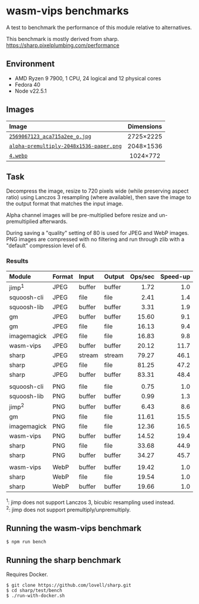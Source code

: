# wasm-vips benchmarks

A test to benchmark the performance of this module relative to alternatives.

This benchmark is mostly derived from sharp.  
https://sharp.pixelplumbing.com/performance

## Environment

* AMD Ryzen 9 7900, 1 CPU, 24 logical and 12 physical cores
* Fedora 40
* Node v22.5.1

## Images

| Image                                                                                   | Dimensions |
|:----------------------------------------------------------------------------------------|:----------:|
| [`2569067123_aca715a2ee_o.jpg`](images/2569067123_aca715a2ee_o.jpg)                     | 2725×2225  |
| [`alpha-premultiply-2048x1536-paper.png`](images/alpha-premultiply-2048x1536-paper.png) | 2048×1536  |
| [`4.webp`](images/4.webp)                                                               |  1024×772  |

## Task

Decompress the image, resize to 720 pixels wide (while preserving aspect ratio)
using Lanczos 3 resampling (where available), then save the image to the output
format that matches the input image.

Alpha channel images will be pre-multiplied before resize and un-premultiplied
afterwards.

During saving a "quality" setting of 80 is used for JPEG and WebP images.
PNG images are compressed with no filtering and run through zlib with a
"default" compression level of 6.

### Results

| Module           | Format | Input  | Output | Ops/sec | Speed-up |
|:-----------------|:-------|:-------|:-------|--------:|---------:|
| jimp<sup>1</sup> | JPEG   | buffer | buffer |    1.72 |      1.0 |
| squoosh-cli      | JPEG   | file   | file   |    2.41 |      1.4 |
| squoosh-lib      | JPEG   | buffer | buffer |    3.31 |      1.9 |
| gm               | JPEG   | buffer | buffer |   15.60 |      9.1 |
| gm               | JPEG   | file   | file   |   16.13 |      9.4 |
| imagemagick      | JPEG   | file   | file   |   16.83 |      9.8 |
| wasm-vips        | JPEG   | buffer | buffer |   20.12 |     11.7 |
| sharp            | JPEG   | stream | stream |   79.27 |     46.1 |
| sharp            | JPEG   | file   | file   |   81.25 |     47.2 |
| sharp            | JPEG   | buffer | buffer |   83.31 |     48.4 |
|                  |        |        |        |         |          |
| squoosh-cli      | PNG    | file   | file   |    0.75 |      1.0 |
| squoosh-lib      | PNG    | buffer | buffer |    0.99 |      1.3 |
| jimp<sup>2</sup> | PNG    | buffer | buffer |    6.43 |      8.6 |
| gm               | PNG    | file   | file   |   11.61 |     15.5 |
| imagemagick      | PNG    | file   | file   |   12.36 |     16.5 |
| wasm-vips        | PNG    | buffer | buffer |   14.52 |     19.4 |
| sharp            | PNG    | file   | file   |   33.68 |     44.9 |
| sharp            | PNG    | buffer | buffer |   34.27 |     45.7 |
|                  |        |        |        |         |          |
| wasm-vips        | WebP   | buffer | buffer |   19.42 |      1.0 |
| sharp            | WebP   | file   | file   |   19.54 |      1.0 |
| sharp            | WebP   | buffer | buffer |   19.66 |      1.0 |

<sup>1</sup>: jimp does not support Lanczos 3, bicubic resampling used instead.  
<sup>2</sup>: jimp does not support premultiply/unpremultiply.

## Running the wasm-vips benchmark

```console
$ npm run bench
```

## Running the sharp benchmark

Requires Docker.

```console
$ git clone https://github.com/lovell/sharp.git
$ cd sharp/test/bench
$ ./run-with-docker.sh
```
